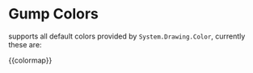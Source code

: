 # Gump Colors

supports all default colors provided by `System.Drawing.Color`, currently these are:


{{colormap}}